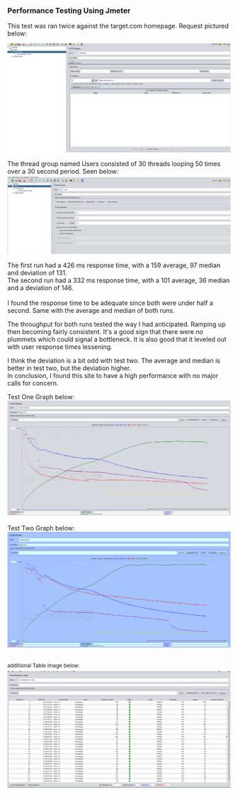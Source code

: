 ### Performance Testing Using Jmeter

This test was ran twice against the target.com homepage. Request pictured below:

![Jmeter Homepage](JmeterHomepage.png)
<br>

The thread group named Users consisted of 30 threads looping 50 times over a 30 second period. Seen below:
![Jmeter Thread Group](JmeterThreadGroup.png)
<br>

The first run had a 426 ms response time, with a 159 average, 97 median and deviation of 131. <br>
The second run had a 332 ms response time, with a 101 average, 36 median and a deviation of 146.<br>
<br>
 I found the response time to be adequate since both were under half a second. Same with the average and median of both runs. 


<p> The throughput for both runs tested the way I had anticipated. Ramping up then becoming fairly consistent. 
It's a good sign that there were no plummets which could signal a bottleneck. It is also good that it leveled out with user response times lessening.
<br>
<p> I think the deviation is a bit odd with test two. The average and median is better in test two, but the deviation higher. 
<br>
In conclusion, I found this site to have a high performance with no major calls for concern. 
<br> 

Test One Graph below:
![Jmeter Graph](JmeterGraph.png)
<br>
<br>
Test Two Graph below:
![Jmeter Graph2](JmeterGraph2.png)
<br>
<br>

<sup> additional Table image below:</sup>
![Jmeter Table2](JmeterTable2.png)
